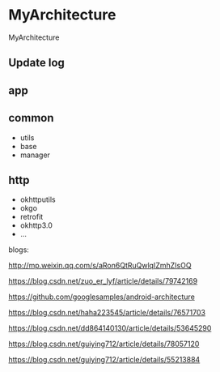 # MyArchitecture

MyArchitecture

## Update log



## app

## common

 - utils
 - base
 - manager

## http

 - okhttputils
 - okgo
 - retrofit
 - okhttp3.0
 - ...

blogs:

http://mp.weixin.qq.com/s/aRon6QtRuQwlqIZmhZIsOQ

https://blog.csdn.net/zuo_er_lyf/article/details/79742169

https://github.com/googlesamples/android-architecture

https://blog.csdn.net/haha223545/article/details/76571703

https://blog.csdn.net/dd864140130/article/details/53645290

https://blog.csdn.net/guiying712/article/details/78057120

https://blog.csdn.net/guiying712/article/details/55213884